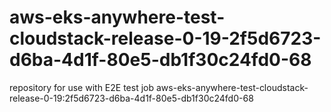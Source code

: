 # aws-eks-anywhere-test-cloudstack-release-0-19-2f5d6723-d6ba-4d1f-80e5-db1f30c24fd0-68
repository for use with E2E test job aws-eks-anywhere-test-cloudstack-release-0-19:2f5d6723-d6ba-4d1f-80e5-db1f30c24fd0-68

